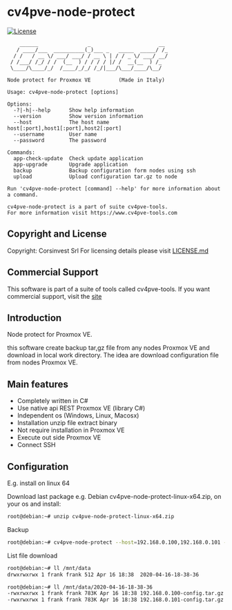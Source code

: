 # cv4pve-node-protect

[![License](https://img.shields.io/github/license/Corsinvest/cv4pve-node-protect.svg)](LICENSE.md)

```text
    ______                _                      __
   / ____/___  __________(_)___ _   _____  _____/ /_
  / /   / __ \/ ___/ ___/ / __ \ | / / _ \/ ___/ __/
 / /___/ /_/ / /  (__  ) / / / / |/ /  __(__  ) /_
 \____/\____/_/  /____/_/_/ /_/|___/\___/____/\__/

Node protect for Proxmox VE         (Made in Italy)

Usage: cv4pve-node-protect [options]

Options:
  -?|-h|--help      Show help information
  --version         Show version information
  --host            The host name host[:port],host1[:port],host2[:port]
  --username        User name
  --password        The password

Commands:
  app-check-update  Check update application
  app-upgrade       Upgrade application
  backup            Backup configuration form nodes using ssh
  upload            Upload configuration tar.gz to node

Run 'cv4pve-node-protect [command] --help' for more information about a command.

cv4pve-node-protect is a part of suite cv4pve-tools.
For more information visit https://www.cv4pve-tools.com
```

## Copyright and License

Copyright: Corsinvest Srl
For licensing details please visit [LICENSE.md](LICENSE.md)

## Commercial Support

This software is part of a suite of tools called cv4pve-tools. If you want commercial support, visit the [site](https://www.cv4pve-tools.com)

## Introduction

Node protect for Proxmox VE.

this software create backup tar,gz file from any nodes Proxmox VE and download in local work directory.
The idea are download configuration file from nodes Proxmox VE.

## Main features

* Completely written in C#
* Use native api REST Proxmox VE (library C#)
* Independent os (Windows, Linux, Macosx)
* Installation unzip file extract binary
* Not require installation in Proxmox VE
* Execute out side Proxmox VE
* Connect SSH

## Configuration

E.g. install on linux 64

Download last package e.g. Debian cv4pve-node-protect-linux-x64.zip, on your os and install:

```sh
root@debian:~# unzip cv4pve-node-protect-linux-x64.zip
```

Backup

```sh
root@debian:~# cv4pve-node-protect --host=192.168.0.100,192.168.0.101 --username=root@pam --password=fagiano backup --keep 10 --directory-work "/mnt/data" --paths "/etc/." --paths "/var/lib/pve-cluster/." --paths "/root/." --paths "/var/lib/ceph/."
```

List file download

```sh
root@debian:~# ll /mnt/data
drwxrwxrwx 1 frank frank 512 Apr 16 18:38  2020-04-16-18-38-36

root@debian:~# ll /mnt/data/2020-04-16-18-38-36
-rwxrwxrwx 1 frank frank 783K Apr 16 18:38 192.168.0.100-config.tar.gz
-rwxrwxrwx 1 frank frank 783K Apr 16 18:38 192.168.0.101-config.tar.gz
```
